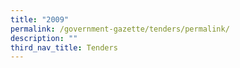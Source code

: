 ```yaml
---
title: "2009"
permalink: /government-gazette/tenders/permalink/
description: ""
third_nav_title: Tenders
---
```

